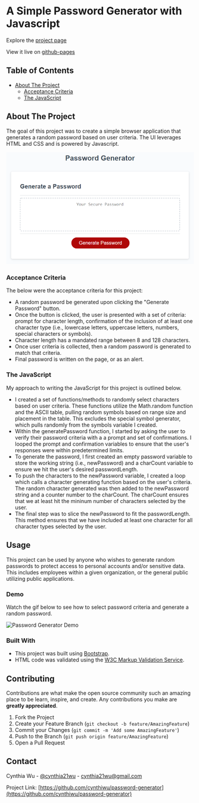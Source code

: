 # A Simple Password Generator with Javascript

Explore the [project page](https://github.com/cynthiwu/password-generator)

View it live on [github-pages](https://cynthiwu.github.io/password-generator/)

## Table of Contents
- [About The Project](#about-the-project)
  - [Acceptance Criteria](#acceptance-criteria)
  - [The JavaScript](#the-javascript) 


## About The Project

The goal of this project was to create a simple browser application that generates a random password based on user criteria. The UI leverages HTML and CSS and is powered by Javascript. 

![Project Snapshot](./assets/03-javascript-homework-demo.png)

### Acceptance Criteria

The below were the acceptance criteria for this project:

* A random password be generated upon clicking the "Generate Password" button.
* Once the button is clicked, the user is presented with a set of criteria: prompt for character length, confirmation of the inclusion of at least one character type (i.e., lowercase letters, uppercase letters, numbers, special characters or symbols).
* Character length has a mandated range between 8 and 128 characters.
* Once user criteria is collected, then a random password is generated to match that criteria. 
* Final password is written on the page, or as an alert.

### The JavaScript
My approach to writing the JavaScript for this project is outlined below.

*  I created a set of functions/methods to randomly select characters based on user criteria. These functions utilize the Math.random function and the ASCII table, pulling random symbols based on range size and placement in the table. This excludes the special symbol generator, which pulls randomly from the symbols variable I created. 
* Within the generatePassword function, I started by asking the user to verify their password criteria with a a prompt and set of confirmations. I looped the prompt and confirmation variables to ensure that the user's responses were within predetermined limits. 
* To generate the password, I first created an empty password variable to store the working string (i.e., newPassword) and a charCount variable to ensure we hit the user's desired passwordLength.
* To push the characters to the newPassword variable, I created a loop which calls a character generating function based on the user's criteria. The random character generated was then added to the newPassword string and a counter number to the charCount. The charCount ensures that we at least hit the mininum number of characters selected by the user. 
* The final step was to slice the newPassword to fit the passwordLength. This method ensures that we have included at least one character for all character types selected by the user. 

## Usage

This project can be used by anyone who wishes to generate random passwords to protect access to personal accounts and/or sensitive data. This includes employees within a given organization, or the general public utilizing public applications. 

### Demo

Watch the gif below to see how to select password criteria and generate a random password.  

![Password Generator Demo](./assets/demo.gif)


### Built With

* This project was built using [Bootstrap](https://getbootstrap.com/).
* HTML code was validated using the [W3C Markup Validation Service](https://validator.w3.org/).


## Contributing

Contributions are what make the open source community such an amazing place to be learn, inspire, and create. Any contributions you make are **greatly appreciated**.

1. Fork the Project
2. Create your Feature Branch (`git checkout -b feature/AmazingFeature`)
3. Commit your Changes (`git commit -m 'Add some AmazingFeature'`)
4. Push to the Branch (`git push origin feature/AmazingFeature`)
5. Open a Pull Request


## Contact

Cynthia Wu - [@cynthia21wu](https://twitter.com/cynthia21wu) - cynthia21wu@gmail.com

Project Link: [https://github.com/cynthiwu/password-generator](https://github.com/cynthiwu/password-generator)

